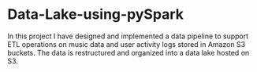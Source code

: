 # Data-Lake-using-pySpark
In this project I have designed and implemented a data pipeline to support ETL operations on music data and user activity logs stored in Amazon S3 buckets. The data is restructured and organized into a data lake hosted on S3.
